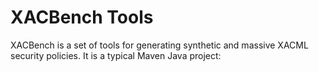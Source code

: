 # XACBench Tools
XACBench is a set of tools for generating synthetic and massive XACML security policies.
It is a typical Maven Java project:

